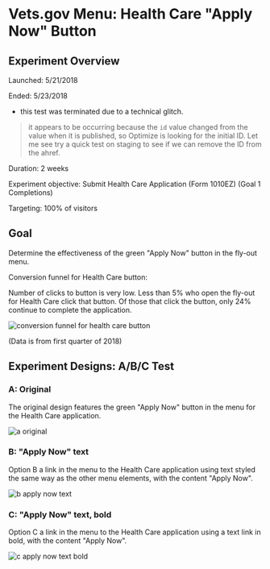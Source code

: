 # Vets.gov Menu: Health Care "Apply Now" Button

## Experiment Overview

Launched: 5/21/2018

Ended: 5/23/2018
* this test was terminated due to a technical glitch. 
>it appears to be occurring because the `id` value changed from the value when it is published, so Optimize is looking for the initial ID. Let me see try a quick test on staging to see if we can remove the ID from the ahref.

Duration: 2 weeks

Experiment objective: Submit Health Care Application (Form 1010EZ) (Goal 1 Completions)

Targeting: 100% of visitors



## Goal

Determine the effectiveness of the green "Apply Now" button in the fly-out menu.

Conversion funnel for Health Care button:

Number of clicks to button is very low. Less than 5% who open the fly-out for Health Care click that button. Of those that click the button, only 24% continue to complete the application.

![conversion funnel for health care button](https://github.com/department-of-veterans-affairs/vets.gov-team/blob/master/Practice%20Areas/Analytics/optimize360/2018Q1-analytics-menu-healthcare-.png)

(Data is from first quarter of 2018)

## Experiment Designs: A/B/C Test

### A: Original
The original design features the green "Apply Now" button in the menu for the Health Care application. 

![a original](https://github.com/department-of-veterans-affairs/vets.gov-team/blob/master/Practice%20Areas/Analytics/optimize360/healthcare-applynowbuttonoriginal.png)


### B: "Apply Now" text
Option B a link in the menu to the Health Care application using text styled the same way as the other menu elements, with the content "Apply Now".

![b apply now text](https://github.com/department-of-veterans-affairs/vets.gov-team/blob/master/Practice%20Areas/Analytics/optimize360/healthcare-applynowtextlinkpnobutton.png)

### C: "Apply Now" text, bold
Option C a link in the menu to the Health Care application using a text link in bold, with the content "Apply Now".

![c apply now text bold](https://github.com/department-of-veterans-affairs/vets.gov-team/blob/master/Practice%20Areas/Analytics/optimize360/healthcare-applynowtextlinkpnobutton-bold.png)
